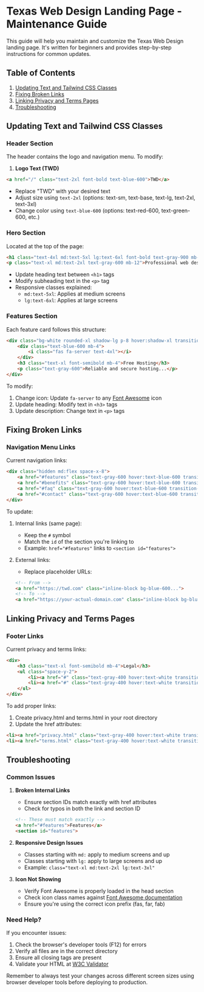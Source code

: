 # Texas Web Design Landing Page - Maintenance Guide

This guide will help you maintain and customize the Texas Web Design landing page. It's written for beginners and provides step-by-step instructions for common updates.

## Table of Contents
1. [Updating Text and Tailwind CSS Classes](#updating-text-and-tailwind-css-classes)
2. [Fixing Broken Links](#fixing-broken-links)
3. [Linking Privacy and Terms Pages](#linking-privacy-and-terms-pages)
4. [Troubleshooting](#troubleshooting)

## Updating Text and Tailwind CSS Classes

### Header Section
The header contains the logo and navigation menu. To modify:

1. **Logo Text (TWD)**
```html
<a href="/" class="text-2xl font-bold text-blue-600">TWD</a>
```
- Replace "TWD" with your desired text
- Adjust size using `text-2xl` (options: text-sm, text-base, text-lg, text-2xl, text-3xl)
- Change color using `text-blue-600` (options: text-red-600, text-green-600, etc.)

### Hero Section
Located at the top of the page:
```html
<h1 class="text-4xl md:text-5xl lg:text-6xl font-bold text-gray-900 mb-8 tracking-tight">Texas Web Design</h1>
<p class="text-xl md:text-2xl text-gray-600 mb-12">Professional web design solutions...</p>
```
- Update heading text between `<h1>` tags
- Modify subheading text in the `<p>` tag
- Responsive classes explained:
  - `md:text-5xl`: Applies at medium screens
  - `lg:text-6xl`: Applies at large screens

### Features Section
Each feature card follows this structure:
```html
<div class="bg-white rounded-xl shadow-lg p-8 hover:shadow-xl transition-shadow duration-300">
    <div class="text-blue-600 mb-4">
        <i class="fas fa-server text-4xl"></i>
    </div>
    <h3 class="text-xl font-semibold mb-4">Free Hosting</h3>
    <p class="text-gray-600">Reliable and secure hosting...</p>
</div>
```
To modify:
1. Change icon: Update `fa-server` to any [Font Awesome](https://fontawesome.com/icons) icon
2. Update heading: Modify text in `<h3>` tags
3. Update description: Change text in `<p>` tags

## Fixing Broken Links

### Navigation Menu Links
Current navigation links:
```html
<div class="hidden md:flex space-x-8">
    <a href="#features" class="text-gray-600 hover:text-blue-600 transition-colors duration-300">Features</a>
    <a href="#benefits" class="text-gray-600 hover:text-blue-600 transition-colors duration-300">Benefits</a>
    <a href="#faq" class="text-gray-600 hover:text-blue-600 transition-colors duration-300">FAQ</a>
    <a href="#contact" class="text-gray-600 hover:text-blue-600 transition-colors duration-300">Contact</a>
</div>
```

To update:
1. Internal links (same page):
   - Keep the `#` symbol
   - Match the `id` of the section you're linking to
   - Example: `href="#features"` links to `<section id="features">`

2. External links:
   - Replace placeholder URLs:
   ```html
   <!-- From -->
   <a href="https://twd.com" class="inline-block bg-blue-600...">
   <!-- To -->
   <a href="https://your-actual-domain.com" class="inline-block bg-blue-600...">
   ```

## Linking Privacy and Terms Pages

### Footer Links
Current privacy and terms links:
```html
<div>
    <h3 class="text-xl font-semibold mb-4">Legal</h3>
    <ul class="space-y-2">
        <li><a href="#" class="text-gray-400 hover:text-white transition-colors duration-300">Privacy Policy</a></li>
        <li><a href="#" class="text-gray-400 hover:text-white transition-colors duration-300">Terms of Service</a></li>
    </ul>
</div>
```

To add proper links:
1. Create privacy.html and terms.html in your root directory
2. Update the href attributes:
```html
<li><a href="privacy.html" class="text-gray-400 hover:text-white transition-colors duration-300">Privacy Policy</a></li>
<li><a href="terms.html" class="text-gray-400 hover:text-white transition-colors duration-300">Terms of Service</a></li>
```

## Troubleshooting

### Common Issues

1. **Broken Internal Links**
   - Ensure section IDs match exactly with href attributes
   - Check for typos in both the link and section ID
   ```html
   <!-- These must match exactly -->
   <a href="#features">Features</a>
   <section id="features">
   ```

2. **Responsive Design Issues**
   - Classes starting with `md:` apply to medium screens and up
   - Classes starting with `lg:` apply to large screens and up
   - Example: `class="text-xl md:text-2xl lg:text-3xl"`

3. **Icon Not Showing**
   - Verify Font Awesome is properly loaded in the head section
   - Check icon class names against [Font Awesome documentation](https://fontawesome.com/icons)
   - Ensure you're using the correct icon prefix (fas, far, fab)

### Need Help?
If you encounter issues:
1. Check the browser's developer tools (F12) for errors
2. Verify all files are in the correct directory
3. Ensure all closing tags are present
4. Validate your HTML at [W3C Validator](https://validator.w3.org/)

Remember to always test your changes across different screen sizes using browser developer tools before deploying to production.
